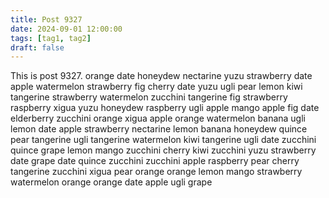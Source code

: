 ```yaml
---
title: Post 9327
date: 2024-09-01 12:00:00
tags: [tag1, tag2]
draft: false
---
```

This is post 9327.
orange
date
honeydew
nectarine
yuzu
strawberry
date
apple
watermelon
strawberry
fig
cherry
date
yuzu
ugli
pear
lemon
kiwi
tangerine
strawberry
watermelon
zucchini
tangerine
fig
strawberry
raspberry
xigua
yuzu
honeydew
raspberry
ugli
apple
mango
apple
fig
date
elderberry
zucchini
orange
xigua
apple
orange
watermelon
banana
ugli
lemon
date
apple
strawberry
nectarine
lemon
banana
honeydew
quince
pear
tangerine
ugli
tangerine
watermelon
kiwi
tangerine
ugli
date
zucchini
quince
grape
lemon
mango
zucchini
cherry
kiwi
zucchini
yuzu
strawberry
date
grape
date
quince
zucchini
zucchini
apple
raspberry
pear
cherry
tangerine
zucchini
xigua
pear
orange
orange
lemon
mango
strawberry
watermelon
orange
orange
date
apple
ugli
grape
